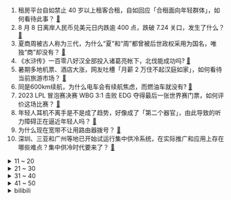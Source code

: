 1. 租房平台自如禁止 40 岁以上租客合租，自如回应「合租面向年轻群体」，如何看待此事？ [:link:](https://www.zhihu.com/question/616187008)
2. 8 月 8 日离岸人民币兑美元日内跌逾 400 点，跌破 7.24 关口，发生了什么？ [:link:](https://www.zhihu.com/question/616302149)
3. 夏商周被古人称为三代，为什么“夏”和“周”都曾被后世政权采用为国名，唯独“商”却没有？ [:link:](https://www.zhihu.com/question/615918990)
4. 《水浒传》一百零八好汉全部投入诸葛亮帐下，北伐能成功吗? [:link:](https://www.zhihu.com/question/605826464)
5. 暑期多地机票、酒店大涨，网友吐槽「月薪 2 万住不起汉庭如家」，如何看待当前旅游市场？ [:link:](https://www.zhihu.com/question/615955795)
6. 同是600km续航，为什么电车会有续航焦虑，而燃油车就没有? [:link:](https://www.zhihu.com/question/615779252)
7. 2023 LPL 冒泡赛决赛 WBG 3:1 击败 EDG 夺得最后一张世界赛门票，如何评价这场比赛？ [:link:](https://www.zhihu.com/question/616227348)
8. 年轻人耳机不离手是不是成了趋势，好像成了「第二个器官」，由此导致的听力障碍正在逼近年轻人吗？ [:link:](https://www.zhihu.com/question/616034874)
9. 为什么现在宽带不让用路由器拨号？ [:link:](https://www.zhihu.com/question/587820301)
10. 深圳、三亚和广州等地已开始试运行集中供冷系统，在实际推广和应用上存在哪些难点？集中供冷时代要来了？ [:link:](https://www.zhihu.com/question/616189729)
<details>
<summary>11 ~ 20</summary>

11. 报告称大学生返乡就业比例上升，「北上广深」不香了？未来就业趋势会如何？ [:link:](https://www.zhihu.com/question/616232534)
12. 如何评价 2023 年 Uzi 复出后的整体表现？ [:link:](https://www.zhihu.com/question/616294182)
13. 《孤注一掷》点映总票房破 5 亿，为什么该片可以获得如此高的点映票房？ [:link:](https://www.zhihu.com/question/616064947)
14. 现在手机的拍照效果跟单反还差多少? [:link:](https://www.zhihu.com/question/615211249)
15. 存量房贷降息读秒落地，提前还贷会减少吗？现在怎么还贷最合适？ [:link:](https://www.zhihu.com/question/615678453)
16. 消息称特斯拉上海工厂 8 月中开始生产新款 model3，定价可能到 20 万左右，你看好该车前景吗？ [:link:](https://www.zhihu.com/question/616006802)
17. 碧桂园旗下境内债大跌再现临停潮，此前回应美元债票息未付「出现了阶段性的流动性压力」，哪些信息值得关注？ [:link:](https://www.zhihu.com/question/616225145)
18. 《孤注一掷》中陆经理为什么要让梁安娜下跪？ [:link:](https://www.zhihu.com/question/615867424)
19. 为什么年轻人会迷恋 「crush」，却很难与 crush 走入亲密关系？ [:link:](https://www.zhihu.com/question/614057080)
20. 媒体报道称有大学生做 18 天暑期工，工资到手不足百元，如何看待此现象？暑期工用工乱象为何不断？ [:link:](https://www.zhihu.com/question/616047818)
</details>
<details>
<summary>21 ~ 30</summary>

21. 什么是「社会时钟」？你从哪件事开始，感受到了社会时钟的压力？ [:link:](https://www.zhihu.com/question/615961265)
22. 有哪些和登山一样既具有挑战性和纪念意义又并非普通人无法触及的运动？ [:link:](https://www.zhihu.com/question/612281318)
23. 吉林省除了吉林长春，哪个城市宜居？ [:link:](https://www.zhihu.com/question/594894659)
24. 为什么感觉网上 vivo 存在感不如其他品牌，但生活中用 vivo 手机的人反而很多? [:link:](https://www.zhihu.com/question/616197048)
25. 无论多慢一跑步心率就飙升，可不可以先快走一个月？ [:link:](https://www.zhihu.com/question/615564017)
26. VistaGen 社恐药三期临床试验取得积极的效果，股价一度暴涨近 2400%，哪些信息值得关注？ [:link:](https://www.zhihu.com/question/616183588)
27. 阿森纳用社区盾杯开启新赛季，曼城连续三年输掉社区盾冠军，却收获英超三连冠，如何看待英超争冠格局？ [:link:](https://www.zhihu.com/question/616026904)
28. 今年 IT 行业就业情况能否回春？ [:link:](https://www.zhihu.com/question/615395614)
29. 手机快充续航组合怎么选，哪个组合对日常体验比较友好？ [:link:](https://www.zhihu.com/question/616228610)
30. 如何看待华为在HDC2023上发布的Harmony OS NEXT开发者预览版本？ [:link:](https://www.zhihu.com/question/615729846)
</details>
<details>
<summary>31 ~ 40</summary>

31. 想给男朋友买鼠标和键盘，请问有什么推荐？ [:link:](https://www.zhihu.com/question/546073857)
32. 七夕想买套护肤品给老婆，预算 1000-2000 元有哪些护肤品套装推荐？ [:link:](https://www.zhihu.com/question/614864825)
33. 金钏儿为什么被撵？ [:link:](https://www.zhihu.com/question/615535263)
34. 快结婚了，但我动摇了，该怎么抉择？ [:link:](https://www.zhihu.com/question/616004281)
35. 多地出台支持房地产新政，购房补贴打头阵推力如何？未来还有哪些期待？ [:link:](https://www.zhihu.com/question/616179349)
36. 当远道而来的咖啡「中国化」，「新中式咖啡」正颠覆行业传统，「纯咖」被更多消费者接受，如何看待这一现象？ [:link:](https://www.zhihu.com/question/616057760)
37. 人生之路你感悟到了什么? [:link:](https://www.zhihu.com/question/606161212)
38. 《长相思》照入现实，如果你是小夭，你选谁? [:link:](https://www.zhihu.com/question/615544030)
39. 你如何看待年轻一代逃避相亲、逃避社交，却热忠于去寺庙上香求桃花？他们求的到底是什么？ [:link:](https://www.zhihu.com/question/613869960)
40. 报告显示「海外留学人才中超八成留学生选择回国就业，金融业招聘薪资居首」，如何看待这一趋势？ [:link:](https://www.zhihu.com/question/616224152)
</details>
<details>
<summary>41 ~ 50</summary>

41. 31 省份上半年消费成绩单出炉，14 省跑赢全国，广东、江苏、山东、浙江稳居前四强，哪些信息值得关注？ [:link:](https://www.zhihu.com/question/616222760)
42. 2023年新能源汽车智能化进行到什么阶段了？有哪些最接近智能化的智能汽车？ [:link:](https://www.zhihu.com/question/615040652)
43. 网信办就人脸识别技术应用征求意见，物业不得将人脸识别作为出入唯一方式，哪些信息值得关注？ [:link:](https://www.zhihu.com/question/616183583)
44. 下午下班后爬楼梯减肥到底有用吗？ [:link:](https://www.zhihu.com/question/613673764)
45. 如何评价《博德之门3》？你还有耐心把它玩完吗？ [:link:](https://www.zhihu.com/question/328637188)
46. 有哪些带给你极大震撼的书籍？ [:link:](https://www.zhihu.com/question/430425826)
47. 领导如何看待不争不抢的员工？ [:link:](https://www.zhihu.com/question/615795909)
48. 贵州的地形地貌比四川更复杂，为什么没有人说“黔道难，难于上青天”？ [:link:](https://www.zhihu.com/question/615923776)
49. 如何提升自己的气质？有哪些瞬间收获好气质的单品？ [:link:](https://www.zhihu.com/question/614391478)
50. 如何评价综艺《心动的信号 第六季》？ [:link:](https://www.zhihu.com/question/613911914)
</details><details>
<summary>bilibili</summary>

</details>
